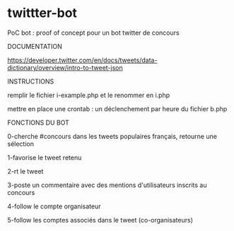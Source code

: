 # twittter-bot
PoC bot : proof of concept pour un bot twitter de concours

 DOCUMENTATION
 
 https://developer.twitter.com/en/docs/tweets/data-dictionary/overview/intro-to-tweet-json

 INSTRUCTIONS
 
 remplir le fichier i-example.php et le renommer en i.php
 
 mettre en place une crontab : un déclenchement par heure du fichier b.php
 
 FONCTIONS DU BOT
 
 0-cherche #concours dans les tweets populaires français, retourne une sélection
 
 1-favorise le tweet retenu
 
 2-rt le tweet
 
 3-poste un commentaire avec des mentions d'utilisateurs inscrits au concours
 
 4-follow le compte organisateur
 
 5-follow les comptes associés dans le tweet (co-organisateurs)

